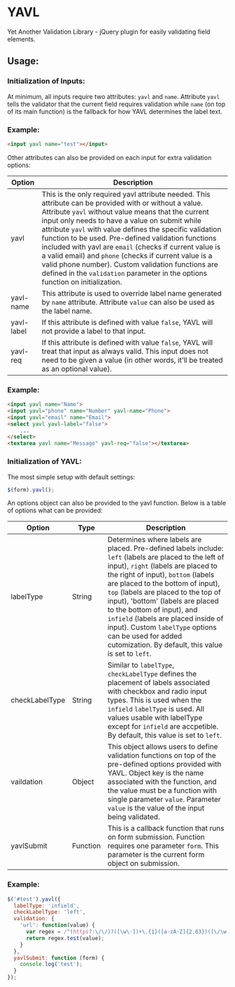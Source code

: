 # YAVL
Yet Another Validation Library - jQuery plugin for easily validating field elements.

## Usage:

### Initialization of Inputs:

At minimum, all inputs require two attributes: ```yavl``` and ```name```. Attribute ```yavl``` tells the validator that the current field requires validation while ```name``` (on top of its main function) is the fallback for how YAVL determines the label text.

### Example:
```HTML 
<input yavl name="test"></input>
```

Other attributes can also be provided on each input for extra validation options:

| Option     | Description                                                                                                                                                                                                                                                                                                                                                                                                                                                                                                                                                                                  |
|------------|----------------------------------------------------------------------------------------------------------------------------------------------------------------------------------------------------------------------------------------------------------------------------------------------------------------------------------------------------------------------------------------------------------------------------------------------------------------------------------------------------------------------------------------------------------------------------------------------|
| yavl       | This is the only required yavl attribute needed. This attribute can be provided with or without a value. Attribute ```yavl``` without value means that the current input only needs to have a value on submit while attribute ```yavl``` with value defines the specific validation function to be used. Pre-defined validation functions included with yavl are ```email``` (checks if current value is a valid email) and ```phone``` (checks if current value is a valid phone number). Custom validation functions are defined in the ```validation``` parameter in the options function on initialization. |
| yavl-name  | This attribute is used to override label name generated by ```name``` attribute. Attribute ```value``` can also be used as the label name.                                                                                                                                                                                                                                                                                                                                                                                                                                                   |
| yavl-label | If this attribute is defined with value ```false```, YAVL will not provide a label to that input.                                                                                                                                                                                                                                                                                                                                                                                                                                                                                            |
| yavl-req   | If this attribute is defined with value ```false```, YAVL will treat that input as always valid. This input does not need to be given a value (in other words, it'll be treated as an optional value).                                                                                                                                                                                                                                                                                                                                                                                       |

### Example:
```HTML 
<input yavl name="Name">
<input yavl="phone" name="Number" yavl-name="Phone">
<input yavl="email" name="Email">
<select yavl yavl-label="false">
	...
</select>
<textarea yavl name="Message" yavl-req="false"></textarea>
```

### Initialization of YAVL:

The most simple setup with default settings:

```Javascript
$(form).yavl();
```

An options object can also be provided to the yavl function. Below is a table of options what can be provided:

| Option         | Type     | Description                                                                                                                                                                                                                                                                                                                                                                                                                                                                                                        |
|----------------|----------|--------------------------------------------------------------------------------------------------------------------------------------------------------------------------------------------------------------------------------------------------------------------------------------------------------------------------------------------------------------------------------------------------------------------------------------------------------------------------------------------------------------------|
| labelType      | String   | Determines where labels are placed. Pre-defined labels include: ```left``` (labels are placed to the left of input), ```right``` (labels are placed to the right of input), ```bottom``` (labels are placed to the bottom of input), ```top``` (labels are placed to the top of input), 'bottom' (labels are placed to the bottom of input), and ```infield``` (labels are placed inside of input). Custom ```labelType``` options can be used for added cutomization. By default, this value is set to ```left```. |
| checkLabelType | String   | Similar to ```labelType```, ```checkLabelType``` defines the placement of labels associated with checkbox and radio input types. This is used when the ```infield``` ```labelType``` is used. All values usable with labelType except for ```infield``` are accpetible. By default, this value is set to ```left```.                                                                                                                                                                                               |
| vaildation     | Object   | This object allows users to define validation functions on top of the pre-defined options provided with YAVL. Object key is the name associated with the function, and the value must be a function with single parameter ```value```. Parameter ```value``` is the value of the input being validated.                                                                                                                                                                                                            |
| yavlSubmit     | Function | This is a callback function that runs on form submission. Function requires one parameter ```form```. This parameter is the current form object on submission.                                                                                                                                                                                                                                                                                                                                                     |

### Example:

```Javascript
$('#test').yavl({
  labelType: 'infield',
  checkLabelType: 'left',
  validation: {
    'url': function(value) {
      var regex = /^(https?:\/\/)?([\w\-])+\.{1}([a-zA-Z]{2,63})([\/\w-]*)*\/?\??([^#\n\r]*)?#?([^\n\r]*)/;
      return regex.test(value);
    }
  },
  yavlSubmit: function (form) {
    console.log('test');
  }
});
```
	
